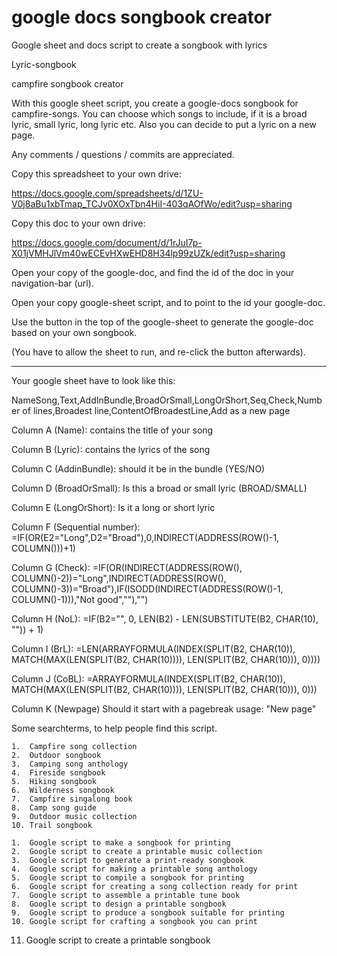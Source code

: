 # google docs songbook creator
Google sheet and docs script to create a songbook with lyrics

Lyric-songbook

campfire songbook creator


With this google sheet script, you create a google-docs songbook for campfire-songs.
You can choose which songs to include, if it is a broad lyric, small lyric, long lyric etc. 
Also you can decide to put a lyric on a new page.


Any comments / questions / commits are appreciated. 


Copy this spreadsheet to your own drive:

https://docs.google.com/spreadsheets/d/1ZU-V0j8aBu1xbTmap_TCJv0XOxTbn4HiI-403qAOfWo/edit?usp=sharing

Copy this doc to your own drive:

https://docs.google.com/document/d/1rJuI7p-X01jVMHJlVm40wECEvHXwEHD8H34lp99zUZk/edit?usp=sharing

Open your copy of the google-doc, and find the id of the doc in your navigation-bar (url).

Open your copy google-sheet script, and to point to the id your google-doc.


Use the button in the top of the google-sheet to generate the google-doc based on your own songbook.

(You have to allow the sheet to run, and re-click the button afterwards).

----


Your google sheet have to look like this:

NameSong,Text,AddInBundle,BroadOrSmall,LongOrShort,Seq,Check,Number of lines,Broadest line,ContentOfBroadestLine,Add as a new page

Column A (Name): contains the title of your song

Column B (Lyric): contains the lyrics of the song

Column C (AddinBundle): should it be in the bundle (YES/NO)

Column D (BroadOrSmall): Is this a broad or small lyric (BROAD/SMALL)

Column E (LongOrShort): Is it a long or short lyric

Column F (Sequential number): =IF(OR(E2="Long",D2="Broad"),0,INDIRECT(ADDRESS(ROW()-1, COLUMN()))+1)

Column G (Check): =IF(OR(INDIRECT(ADDRESS(ROW(), COLUMN()-2))="Long",INDIRECT(ADDRESS(ROW(), COLUMN()-3))="Broad"),IF(ISODD(INDIRECT(ADDRESS(ROW()-1, COLUMN()-1))),"Not good",""),"")

Column H (NoL): =IF(B2="", 0, LEN(B2) - LEN(SUBSTITUTE(B2, CHAR(10), "")) + 1)

Column I (BrL): =LEN(ARRAYFORMULA(INDEX(SPLIT(B2, CHAR(10)), MATCH(MAX(LEN(SPLIT(B2, CHAR(10)))), LEN(SPLIT(B2, CHAR(10))), 0))))

Column J (CoBL): =ARRAYFORMULA(INDEX(SPLIT(B2, CHAR(10)), MATCH(MAX(LEN(SPLIT(B2, CHAR(10)))), LEN(SPLIT(B2, CHAR(10))), 0)))

Column K (Newpage) Should it start with a pagebreak usage: "New page"





Some searchterms, to help people find this script.

	1.	Campfire song collection
	2.	Outdoor songbook
	3.	Camping song anthology
	4.	Fireside songbook
	5.	Hiking songbook
	6.	Wilderness songbook
	7.	Campfire singalong book
	8.	Camp song guide
	9.	Outdoor music collection
	10.	Trail songbook

	1.	Google script to make a songbook for printing
	2.	Google script to create a printable music collection
	3.	Google script to generate a print-ready songbook
	4.	Google script for making a printable song anthology
	5.	Google script to compile a songbook for printing
	6.	Google script for creating a song collection ready for print
	7.	Google script to assemble a printable tune book
	8.	Google script to design a printable songbook
	9.	Google script to produce a songbook suitable for printing
	10.	Google script for crafting a songbook you can print
  11. Google script to create a printable songbook


